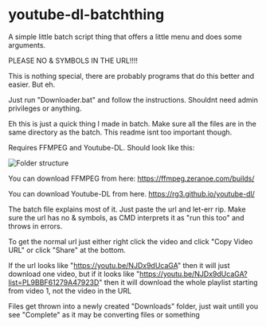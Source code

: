 # youtube-dl-batchthing
A simple little batch script thing that offers a little menu and does some arguments.

PLEASE NO & SYMBOLS IN THE URL!!!!

This is nothing special, there are probably programs that do this better and easier. But eh.

Just run "Downloader.bat" and follow the instructions. Shouldnt need admin privileges or anything.

Eh this is just a quick thing I made in batch. Make sure all the files are in the same directory as the batch. This readme isnt too important though.

Requires FFMPEG and Youtube-DL. Should look like this: 

![Folder structure](http://i.imgur.com/a5ztJTM.png)

You can download FFMPEG from here:
https://ffmpeg.zeranoe.com/builds/

You can download Youtube-DL from here.
https://rg3.github.io/youtube-dl/

The batch file explains most of it. Just paste the url and let-err rip. Make sure the url has no & symbols, as CMD interprets it as "run this too" and throws in errors.

To get the normal url just either right click the video and click "Copy Video URL" or click "Share" at the bottom.

If the url looks like "https://youtu.be/NJDx9dUcaGA" then it will just download one video, but if it looks like "https://youtu.be/NJDx9dUcaGA?list=PL9BBF61279A47923D" then it will download the whole playlist starting from video 1, not the video in the URL

Files get thrown into a newly created "Downloads" folder, just wait untill you see "Complete" as it may be converting files or something
